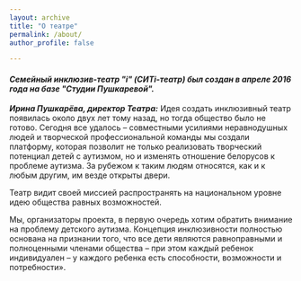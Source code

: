 ```yaml
---
layout: archive
title: "О театре"
permalink: /about/
author_profile: false

---
```


#### _**Семейный инклюзив-театр "i" (СИТi-театр) был создан в апреле 2016 года на базе "Студии Пушкаревой".**_

**_Ирина Пушкарёва, директор Театра:_** Идея создать инклюзивный театр появилась около двух лет тому назад, но тогда общество было не готово. Сегодня все удалось – совместными усилиями неравнодушных людей и творческой профессиональной команды мы создали платформу, которая позволит не только реализовать творческий потенциал детей с аутизмом, но и изменять отношение белорусов к проблеме аутизма. За рубежом к таким людям относятся, как и к любым другим, им везде открыты двери.

​Театр видит своей миссией распространять на национальном уровне идею общества равных возможностей.

Мы, организаторы проекта, в первую очередь хотим обратить внимание на проблему детского аутизма. Концепция инклюзивности полностью основана на признании того, что все дети являются равноправными и полноценными членами общества – при этом каждый ребенок индивидуален – у каждого ребенка есть способности, возможности и потребности».